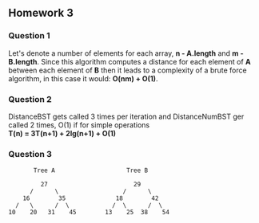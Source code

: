 ## Homework 3

### Question 1  

Let's denote a number of elements for each array, **n - A.length** 
and **m - B.length**. Since this algorithm computes a distance for
each element of **A** between each element of **B** then it leads to 
a complexity of a brute force algorithm, in this case it would: **O(nm) + O(1)**.  

### Question 2

DistanceBST gets called 3 times per iteration and DistanceNumBST ger called 2 times,
O(1) if for simple operations   
**T(n) = 3T(n+1) + 2lg(n+1) + O(1)**  


### Question 3

           Tree A                    Tree B

             27                        29
          /      \                  /      \
        16        35              18        42
      /   \      /  \            /  \      /  \ 
    10    20   31    45        13    25  38    54